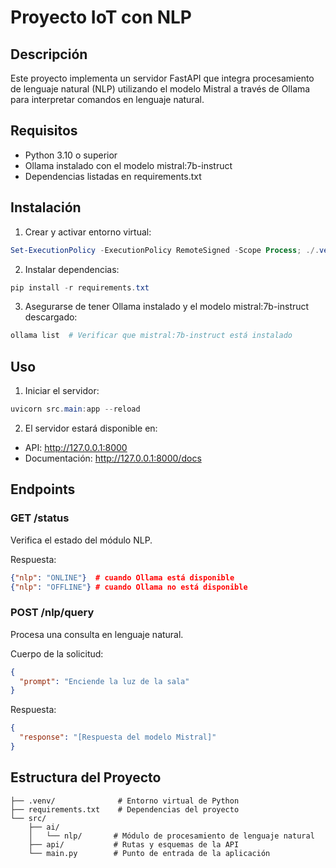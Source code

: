 # Proyecto IoT con NLP

## Descripción

Este proyecto implementa un servidor FastAPI que integra procesamiento de lenguaje natural (NLP) utilizando el modelo Mistral a través de Ollama para interpretar comandos en lenguaje natural.

## Requisitos

- Python 3.10 o superior
- Ollama instalado con el modelo mistral:7b-instruct
- Dependencias listadas en requirements.txt

## Instalación

1. Crear y activar entorno virtual:

```powershell
Set-ExecutionPolicy -ExecutionPolicy RemoteSigned -Scope Process; ./.venv/Scripts/Activate.ps1
```

2. Instalar dependencias:

```powershell
pip install -r requirements.txt
```

3. Asegurarse de tener Ollama instalado y el modelo mistral:7b-instruct descargado:

```powershell
ollama list  # Verificar que mistral:7b-instruct está instalado
```

## Uso

1. Iniciar el servidor:

```powershell
uvicorn src.main:app --reload
```

2. El servidor estará disponible en:

- API: http://127.0.0.1:8000
- Documentación: http://127.0.0.1:8000/docs

## Endpoints

### GET /status

Verifica el estado del módulo NLP.

Respuesta:

```json
{"nlp": "ONLINE"}  # cuando Ollama está disponible
{"nlp": "OFFLINE"} # cuando Ollama no está disponible
```

### POST /nlp/query

Procesa una consulta en lenguaje natural.

Cuerpo de la solicitud:

```json
{
  "prompt": "Enciende la luz de la sala"
}
```

Respuesta:

```json
{
  "response": "[Respuesta del modelo Mistral]"
}
```

## Estructura del Proyecto

```
├── .venv/              # Entorno virtual de Python
├── requirements.txt    # Dependencias del proyecto
└── src/
    ├── ai/
    │   └── nlp/       # Módulo de procesamiento de lenguaje natural
    ├── api/           # Rutas y esquemas de la API
    └── main.py        # Punto de entrada de la aplicación
```
